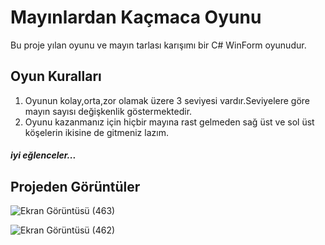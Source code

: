 # Mayınlardan Kaçmaca Oyunu

Bu proje yılan oyunu ve mayın tarlası karışımı bir C# WinForm oyunudur.


## Oyun Kuralları
1) Oyunun kolay,orta,zor olamak üzere 3 seviyesi vardır.Seviyelere göre mayın sayısı değişkenlik göstermektedir.
2) Oyunu kazanmanız için hiçbir mayına rast gelmeden sağ üst ve sol üst köşelerin ikisine de gitmeniz lazım.

##### iyi eğlenceler...


## Projeden Görüntüler

![Ekran Görüntüsü (463)](https://user-images.githubusercontent.com/77530565/104849728-5bcb8700-58fc-11eb-819f-1fc84f324e53.png)


![Ekran Görüntüsü (462)](https://user-images.githubusercontent.com/77530565/104849730-5d954a80-58fc-11eb-9149-81a48ed0e529.png)

